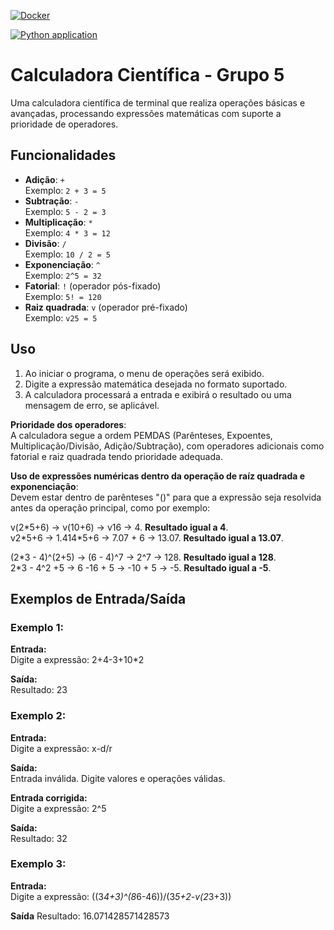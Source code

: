 [![Docker](https://github.com/thiagoricardop/grupo5/actions/workflows/docker-build.yml/badge.svg)](https://github.com/thiagoricardop/grupo5/actions/workflows/docker-build.yml)

[![Python application](https://github.com/thiagoricardop/grupo5/actions/workflows/pytest_automation.yml/badge.svg)](https://github.com/thiagoricardop/grupo5/actions/workflows/pytest_automation.yml)

# Calculadora Científica - Grupo 5

Uma calculadora científica de terminal que realiza operações básicas e avançadas, processando expressões matemáticas com suporte a prioridade de operadores.

## Funcionalidades

- **Adição**: `+`  
  Exemplo: `2 + 3 = 5`
- **Subtração**: `-`  
  Exemplo: `5 - 2 = 3`
- **Multiplicação**: `*`  
  Exemplo: `4 * 3 = 12`
- **Divisão**: `/`  
  Exemplo: `10 / 2 = 5`
- **Exponenciação**: `^`  
  Exemplo: `2^5 = 32`
- **Fatorial**: `!` (operador pós-fixado)  
  Exemplo: `5! = 120`
- **Raiz quadrada**: `v` (operador pré-fixado)  
  Exemplo: `v25 = 5`

## Uso

1. Ao iniciar o programa, o menu de operações será exibido.
2. Digite a expressão matemática desejada no formato suportado.
3. A calculadora processará a entrada e exibirá o resultado ou uma mensagem de erro, se aplicável.

**Prioridade dos operadores**:  
A calculadora segue a ordem PEMDAS (Parênteses, Expoentes, Multiplicação/Divisão, Adição/Subtração), com operadores adicionais como fatorial e raiz quadrada tendo prioridade adequada.

**Uso de expressões numéricas dentro da operação de raíz quadrada e exponenciação**:  
Devem estar dentro de parênteses "()" para que a expressão seja resolvida antes da operação principal, como por exemplo:

v(2\*5+6) -> v(10+6) -> v16 -> 4. **Resultado igual a 4**.  
v2\*5+6 -> 1.414\*5+6 -> 7.07 + 6 -> 13.07. **Resultado igual a 13.07**.

(2\*3 - 4)^(2+5) -> (6 - 4)^7 -> 2^7 -> 128. **Resultado igual a 128**.  
2\*3 - 4^2 +5 -> 6 -16 + 5 -> -10 + 5 -> -5. **Resultado igual a -5**. 

## Exemplos de Entrada/Saída

### Exemplo 1:
**Entrada:**  
Digite a expressão: 2+4-3+10*2

**Saída:**  
Resultado: 23

### Exemplo 2:
**Entrada:**  
Digite a expressão: x-d/r

**Saída:**  
Entrada inválida. Digite valores e operações válidas.

**Entrada corrigida:**  
Digite a expressão: 2^5

**Saída:**  
Resultado: 32

### Exemplo 3:  
**Entrada:**  
Digite a expressão: ((3*4+3)^(8*6-46))/(3*5+2-v(2*3+3))  

**Saída**
Resultado: 16.071428571428573
